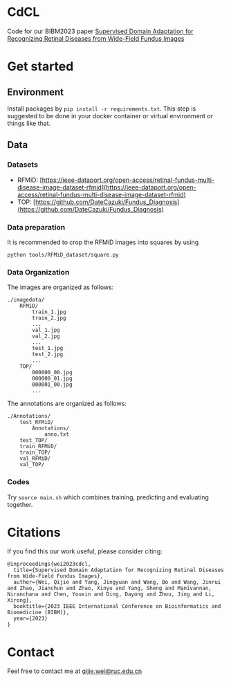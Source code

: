 # CdCL
Code for our BIBM2023 paper [Supervised Domain Adaptation for Recognizing Retinal Diseases from Wide-Field Fundus Images](https://arxiv.org/abs/2305.08078)

# Get started

## Environment
Install packages by `pip install -r requirements.txt`. This step is suggested to be done in your docker container or virtual environment or things like that. 

## Data
### Datasets
- RFMiD: [https://ieee-dataport.org/open-access/retinal-fundus-multi-disease-image-dataset-rfmid](https://ieee-dataport.org/open-access/retinal-fundus-multi-disease-image-dataset-rfmid)
- TOP: [https://github.com/DateCazuki/Fundus_Diagnosis](https://github.com/DateCazuki/Fundus_Diagnosis)


### Data preparation
It is recommended to crop the RFMiD images into squares by using
```
python tools/RFMiD_dataset/square.py
```

### Data Organization
The images are organized as follows:
```
./imagedata/  
    RFMiD/
        train_1.jpg
        train_2.jpg
        ...
        val_1.jpg
        val_2.jpg
        ...
        test_1.jpg
        test_2.jpg
        ...
    TOP/
        000000_00.jpg
        000000_01.jpg
        000001_00.jpg
        ...
```

The annotations are organized as follows:
```
./Annotations/
    test_RFMiD/
        Annotations/
            anno.txt
    test_TOP/
    train_RFMiD/
    train_TOP/
    val_RFMiD/
    val_TOP/
```


### Codes
Try `source main.sh` which combines training, predicting and evaluating together. 

# Citations
If you find this our work useful, please consider citing:
```
@inproceedings{wei2023cdcl,
  title={Supervised Domain Adaptation for Recognizing Retinal Diseases from Wide-Field Fundus Images},
  author={Wei, Qijie and Yang, Jingyuan and Wang, Bo and Wang, Jinrui and Zhao, Jianchun and Zhao, Xinyu and Yang, Sheng and Manivannan, Niranchana and Chen, Youxin and Ding, Dayong and Zhou, Jing and Li, Xirong},
  booktitle={2023 IEEE International Conference on Bioinformatics and Biomedicine (BIBM)},
  year={2023}
}
```

# Contact
Feel free to contact me at qijie.wei@ruc.edu.cn